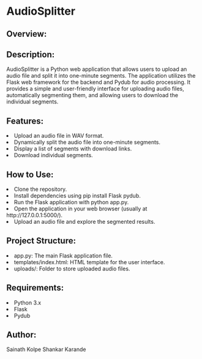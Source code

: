 # AudioSplitter
## Overview:
## Description:

AudioSplitter is a Python web application that allows users to upload an audio file and split it into one-minute segments. The application utilizes the Flask web framework for the backend and Pydub for audio processing. It provides a simple and user-friendly interface for uploading audio files, automatically segmenting them, and allowing users to download the individual segments.

## Features:

<li> Upload an audio file in WAV format.</li>
<li> Dynamically split the audio file into one-minute segments. </li>
<li> Display a list of segments with download links.</li>
<li> Download individual segments.</li>

## How to Use:

<li> Clone the repository.</li>
<li> Install dependencies using pip install Flask pydub.</li>
<li> Run the Flask application with python app.py.</li>
<li> Open the application in your web browser (usually at http://127.0.0.1:5000/).</li>
<li> Upload an audio file and explore the segmented results.</li>

## Project Structure:

<li> app.py: The main Flask application file.</li>
<li> templates/index.html: HTML template for the user interface. </li>
<li> uploads/: Folder to store uploaded audio files.</li>

## Requirements:

<li> Python 3.x </li>
<li> Flask </li>
<li> Pydub </li>

## Author:

Sainath Kolpe
Shankar Karande
